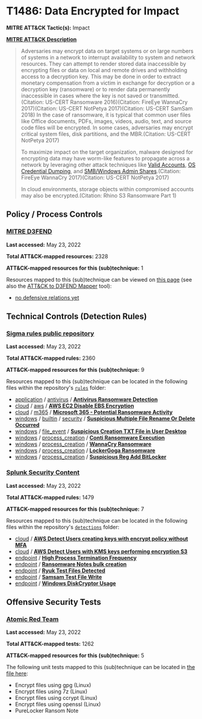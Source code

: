 # T1486: Data Encrypted for Impact
**MITRE ATT&CK Tactic(s):** Impact

**[MITRE ATT&CK Description](https://attack.mitre.org/techniques/T1486)**
<blockquote>Adversaries may encrypt data on target systems or on large numbers of systems in a network to interrupt availability to system and network resources. They can attempt to render stored data inaccessible by encrypting files or data on local and remote drives and withholding access to a decryption key. This may be done in order to extract monetary compensation from a victim in exchange for decryption or a decryption key (ransomware) or to render data permanently inaccessible in cases where the key is not saved or transmitted.(Citation: US-CERT Ransomware 2016)(Citation: FireEye WannaCry 2017)(Citation: US-CERT NotPetya 2017)(Citation: US-CERT SamSam 2018) In the case of ransomware, it is typical that common user files like Office documents, PDFs, images, videos, audio, text, and source code files will be encrypted. In some cases, adversaries may encrypt critical system files, disk partitions, and the MBR.(Citation: US-CERT NotPetya 2017)

To maximize impact on the target organization, malware designed for encrypting data may have worm-like features to propagate across a network by leveraging other attack techniques like [Valid Accounts](https://attack.mitre.org/techniques/T1078), [OS Credential Dumping](https://attack.mitre.org/techniques/T1003), and [SMB/Windows Admin Shares](https://attack.mitre.org/techniques/T1021/002).(Citation: FireEye WannaCry 2017)(Citation: US-CERT NotPetya 2017)

In cloud environments, storage objects within compromised accounts may also be encrypted.(Citation: Rhino S3 Ransomware Part 1)</blockquote>

## Policy / Process Controls
### [MITRE D3FEND](https://d3fend.mitre.org/)
**Last accessed:** May 23, 2022

**Total ATT&CK-mapped resources:** 2328

**ATT&CK-mapped resources for this (sub)technique:** 1

Resources mapped to this (sub)technique can be viewed on [this page](https://d3fend.mitre.org/) (see also the [ATT&CK to D3FEND Mapper](https://d3fend.mitre.org/tools/attack-mapper) tool):

* [no defensive relations yet](https://d3fend.mitre.org/technique/d3f:nodefensiverelationsyet)

## Technical Controls (Detection Rules)
### [Sigma rules public repository](https://github.com/SigmaHQ/sigma)
**Last accessed:** May 23, 2022

**Total ATT&CK-mapped rules:** 2360

**ATT&CK-mapped resources for this (sub)technique:** 9

Resources mapped to this (sub)technique can be located in the following files within the repository's <code>[rules](https://github.com/SigmaHQ/sigma/tree/master/rules)</code> folder:

* [application](https://github.com/SigmaHQ/sigma/tree/master/rules/application/) / [antivirus](https://github.com/SigmaHQ/sigma/tree/master/rules/application/antivirus/) / **[Antivirus Ransomware Detection](https://github.com/SigmaHQ/sigma/blob/master/rules/application/antivirus/av_ransomware.yml)**
* [cloud](https://github.com/SigmaHQ/sigma/tree/master/rules/cloud/) / [aws](https://github.com/SigmaHQ/sigma/tree/master/rules/cloud/aws/) / **[AWS EC2 Disable EBS Encryption](https://github.com/SigmaHQ/sigma/blob/master/rules/cloud/aws/aws_ec2_disable_encryption.yml)**
* [cloud](https://github.com/SigmaHQ/sigma/tree/master/rules/cloud/) / [m365](https://github.com/SigmaHQ/sigma/tree/master/rules/cloud/m365/) / **[Microsoft 365 - Potential Ransomware Activity](https://github.com/SigmaHQ/sigma/blob/master/rules/cloud/m365/microsoft365_potential_ransomware_activity.yml)**
* [windows](https://github.com/SigmaHQ/sigma/tree/master/rules/windows/) / [builtin](https://github.com/SigmaHQ/sigma/tree/master/rules/windows/builtin/) / [security](https://github.com/SigmaHQ/sigma/tree/master/rules/windows/builtin/security/) / **[Suspicious Multiple File Rename Or Delete Occurred](https://github.com/SigmaHQ/sigma/blob/master/rules/windows/builtin/security/win_susp_multiple_files_renamed_or_deleted.yml)**
* [windows](https://github.com/SigmaHQ/sigma/tree/master/rules/windows/) / [file_event](https://github.com/SigmaHQ/sigma/tree/master/rules/windows/file_event/) / **[Suspicious Creation TXT File in User Desktop](https://github.com/SigmaHQ/sigma/blob/master/rules/windows/file_event/file_event_win_susp_desktop_txt.yml)**
* [windows](https://github.com/SigmaHQ/sigma/tree/master/rules/windows/) / [process_creation](https://github.com/SigmaHQ/sigma/tree/master/rules/windows/process_creation/) / **[Conti Ransomware Execution](https://github.com/SigmaHQ/sigma/blob/master/rules/windows/process_creation/proc_creation_win_conti_cmd_ransomware.yml)**
* [windows](https://github.com/SigmaHQ/sigma/tree/master/rules/windows/) / [process_creation](https://github.com/SigmaHQ/sigma/tree/master/rules/windows/process_creation/) / **[WannaCry Ransomware](https://github.com/SigmaHQ/sigma/blob/master/rules/windows/process_creation/proc_creation_win_malware_wannacry.yml)**
* [windows](https://github.com/SigmaHQ/sigma/tree/master/rules/windows/) / [process_creation](https://github.com/SigmaHQ/sigma/tree/master/rules/windows/process_creation/) / **[LockerGoga Ransomware](https://github.com/SigmaHQ/sigma/blob/master/rules/windows/process_creation/proc_creation_win_mal_lockergoga_ransomware.yml)**
* [windows](https://github.com/SigmaHQ/sigma/tree/master/rules/windows/) / [process_creation](https://github.com/SigmaHQ/sigma/tree/master/rules/windows/process_creation/) / **[Suspicious Reg Add BitLocker](https://github.com/SigmaHQ/sigma/blob/master/rules/windows/process_creation/proc_creation_win_susp_reg_bitlocker.yml)**

### [Splunk Security Content](https://github.com/splunk/security_content)
**Last accessed:** May 23, 2022

**Total ATT&CK-mapped rules:** 1479

**ATT&CK-mapped resources for this (sub)technique:** 7

Resources mapped to this (sub)technique can be located in the following files within the repository's <code>[detections](https://github.com/splunk/security_content/tree/develop/detections)</code> folder:

* [cloud](https://github.com/splunk/security_content/tree/develop/detections/cloud/) / **[AWS Detect Users creating keys with encrypt policy without MFA](https://github.com/splunk/security_content/blob/develop/detections/cloud/aws_detect_users_creating_keys_with_encrypt_policy_without_mfa.yml)**
* [cloud](https://github.com/splunk/security_content/tree/develop/detections/cloud/) / **[AWS Detect Users with KMS keys performing encryption S3](https://github.com/splunk/security_content/blob/develop/detections/cloud/aws_detect_users_with_kms_keys_performing_encryption_s3.yml)**
* [endpoint](https://github.com/splunk/security_content/tree/develop/detections/endpoint/) / **[High Process Termination Frequency](https://github.com/splunk/security_content/blob/develop/detections/endpoint/high_process_termination_frequency.yml)**
* [endpoint](https://github.com/splunk/security_content/tree/develop/detections/endpoint/) / **[Ransomware Notes bulk creation](https://github.com/splunk/security_content/blob/develop/detections/endpoint/ransomware_notes_bulk_creation.yml)**
* [endpoint](https://github.com/splunk/security_content/tree/develop/detections/endpoint/) / **[Ryuk Test Files Detected](https://github.com/splunk/security_content/blob/develop/detections/endpoint/ryuk_test_files_detected.yml)**
* [endpoint](https://github.com/splunk/security_content/tree/develop/detections/endpoint/) / **[Samsam Test File Write](https://github.com/splunk/security_content/blob/develop/detections/endpoint/samsam_test_file_write.yml)**
* [endpoint](https://github.com/splunk/security_content/tree/develop/detections/endpoint/) / **[Windows DiskCryptor Usage](https://github.com/splunk/security_content/blob/develop/detections/endpoint/windows_diskcryptor_usage.yml)**


## Offensive Security Tests
### [Atomic Red Team](https://github.com/redcanaryco/atomic-red-team)
**Last accessed:** May 23, 2022

**Total ATT&CK-mapped tests:** 1262

**ATT&CK-mapped resources for this (sub)technique:** 5

The following unit tests mapped to this (sub)technique can be located in [the file here](https://github.com/redcanaryco/atomic-red-team/tree/master/atomics/T1486/T1486.yaml):

* Encrypt files using gpg (Linux)
* Encrypt files using 7z (Linux)
* Encrypt files using ccrypt (Linux)
* Encrypt files using openssl (Linux)
* PureLocker Ransom Note

